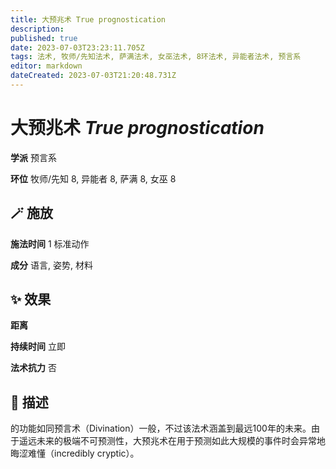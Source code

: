 ```yaml
---
title: 大预兆术 True prognostication
description: 
published: true
date: 2023-07-03T23:23:11.705Z
tags: 法术, 牧师/先知法术, 萨满法术, 女巫法术, 8环法术, 异能者法术, 预言系
editor: markdown
dateCreated: 2023-07-03T21:20:48.731Z
---
```


# **大预兆术** *True prognostication*

**学派** 预言系 

**环位** 牧师/先知 8, 异能者 8, 萨满 8, 女巫 8

## 🪄 施放

**施法时间** 1 标准动作

**成分** 语言, 姿势, 材料

## ✨ 效果  

**距离**   

**持续时间** 立即 

**法术抗力** 否

## 📖 描述

的功能如同预言术（Divination）一般，不过该法术涵盖到最远100年的未来。由于遥远未来的极端不可预测性，大预兆术在用于预测如此大规模的事件时会异常地晦涩难懂（incredibly cryptic）。
    